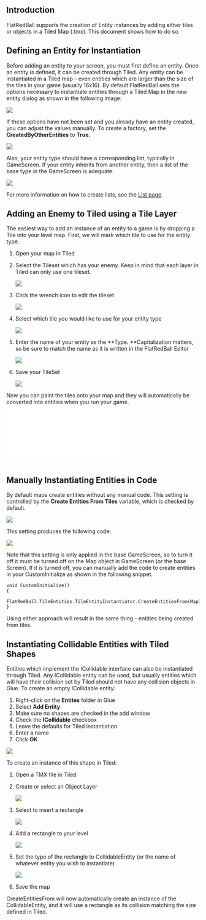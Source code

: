## Introduction

FlatRedBall supports the creation of Entity instances by adding either tiles or objects in a Tiled Map (.tmx). This document shows how to do so.

## Defining an Entity for Instantiation

Before adding an entity to your screen, you must first define an entity. Once an entity is defined, it can be created through Tiled. Any entity can be instantiated in a Tiled map - even entities which are larger than the size of the tiles in your game (usually 16x16). By default FlatRedBall sets the options necessary to instantiate entities through a Tiled Map in the new entity dialog as shown in the following image:

![](/media/2022-01-img_61ec1b00de44c.png)

If these options have not been set and you already have an entity created, you can adjust the values manually. To create a factory, set the **CreatedByOtherEntities** to **True.**

![](/media/2022-01-img_61ec1b9fbfbf7.png)

Also, your entity type should have a corresponding list, typically in GameScreen. If your entity inherits from another entity, then a list of the base type in the GameScreen is adequate.

![](/media/2022-01-img_61ec1d019c2ae.png)

For more information on how to create lists, see the [List page](/documentation/tools/glue-reference/objects/glue-reference-objects-positionedobjectlist.md).

## Adding an Enemy to Tiled using a Tile Layer

The easiest way to add an instance of an entity to a game is by dropping a Tile into your level map. First, we will mark which tile to use for the entity type.

1.  Open your map in Tiled

2.  Select the Tileset which has your enemy. Keep in mind that each layer in Tiled can only use one tileset.

    ![](/media/2022-01-img_61ec1dbf6d27f.png)

3.  Click the wrench icon to edit the tileset

    ![](/media/2022-01-img_61ec1e1e6a68e.png)

4.  Select which tile you would like to use for your entity type

    ![](/media/2022-01-img_61ec1e616a3ea.png)

5.  Enter the name of your entity as the **Type. **Capitalization matters, so be sure to match the name as it is written in the FlatRedBall Editor

    ![](/media/2022-01-img_61ec1efa0ab5a.png)

6.  Save your TileSet

    ![](/media/2022-01-img_61ec1fb952cd1.png)

Now you can paint the tiles onto your map and they will automatically be converted into entities when you run your game. [![](/wp-content/uploads/2020/02/22_08-18-38.gif.md)](/wp-content/uploads/2020/02/22_08-18-38.gif.md)  

## Manually Instantiating Entities in Code

By default maps create entities without any manual code. This setting is controlled by the **Create Entities From Tiles** variable, which is checked by default.

![](/media/2022-01-img_61ec21f2ee3ea.png)

This setting produces the following code:

![](/media/2022-01-img_61ec2335e62e9.png)

Note that this setting is only applied in the base GameScreen, so to turn it off it must be turned off on the Map object in GameScreen (or the base Screen). If it is turned off, you can manually add the code to create entities in your CustomInitialize as shown in the following snippet.

``` lang:c#
void CustomInitialize()
{
    FlatRedBall.TileEntities.TileEntityInstantiator.CreateEntitiesFrom(Map1);
}
```

Using either approach will result in the same thing - entities being created from tiles.

## Instantiating Collidable Entities with Tiled Shapes

Entities which implement the ICollidable interface can also be instantiated through Tiled. Any ICollidable entity can be used, but usually entities which will have their collision set by Tiled should not have any collision objects in Glue. To create an empty ICollidable entity:

1.  Right-click on the **Entites** folder in Glue
2.  Select **Add Entity**
3.  Make sure no shapes are checked in the add window
4.  Check the **ICollidable** checkbox
5.  Leave the defaults for Tiled instantiation
6.  Enter a name
7.  Click **OK**

![](/media/2020-02-img_5e462a09581e9.png)

To create an instance of this shape in Tiled:

1.  Open a TMX file in Tiled

2.  Create or select an Object Layer

    ![](/media/2020-02-img_5e462a5fe7961.png)

3.  Select to insert a rectangle

    ![](/media/2020-02-img_5e462aa2b05fc.png)

4.  Add a rectangle to your level

    ![](/media/2020-02-img_5e462abb5acfc.png)

5.  Set the type of the rectangle to CollidableEntity (or the name of whatever entity you wish to instantiate)

    ![](/media/2020-02-img_5e462af13946c.png)

6.  Save the map

CreateEntitiesFrom will now automatically create an instance of the CollidableEntity, and it will use a rectangle as its collision matching the size defined in Tiled.
